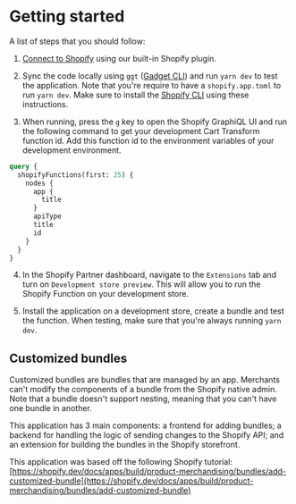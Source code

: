 # Getting started

A list of steps that you should follow:

1. [Connect to Shopify](https://docs.gadget.dev/guides/tutorials/connecting-to-shopify#connecting-to-shopify) using our built-in Shopify plugin.

2. Sync the code locally using `ggt` ([Gadget CLI](https://docs.gadget.dev/reference/ggt#ggt-reference)) and run `yarn dev` to test the application. Note that you're require to have a `shopify.app.toml` to run `yarn dev`. Make sure to install the [Shopify CLI](https://shopify.dev/docs/api/shopify-cli#installation) using these instructions.

3. When running, press the `g` key to open the Shopify GraphiQL UI and run the following command to get your development Cart Transform function id. Add this function id to the environment variables of your development environment.

```graphql
query {
  shopifyFunctions(first: 25) {
    nodes {
      app {
        title
      }
      apiType
      title
      id
    }
  }
}
```

4. In the Shopify Partner dashboard, navigate to the `Extensions` tab and turn on `Development store preview`. This will allow you to run the Shopify Function on your development store.

5. Install the application on a development store, create a bundle and test the function. When testing, make sure that you're always running `yarn dev`.

## Customized bundles

Customized bundles are bundles that are managed by an app. Merchants can't modify the components of a bundle from the Shopify native admin. Note that a bundle doesn't support nesting, meaning that you can't have one bundle in another.

This application has 3 main components: a frontend for adding bundles; a backend for handling the logic of sending changes to the Shopify API; and an extension for building the bundles in the Shopify storefront.

This application was based off the following Shopify tutorial: [https://shopify.dev/docs/apps/build/product-merchandising/bundles/add-customized-bundle](https://shopify.dev/docs/apps/build/product-merchandising/bundles/add-customized-bundle)
